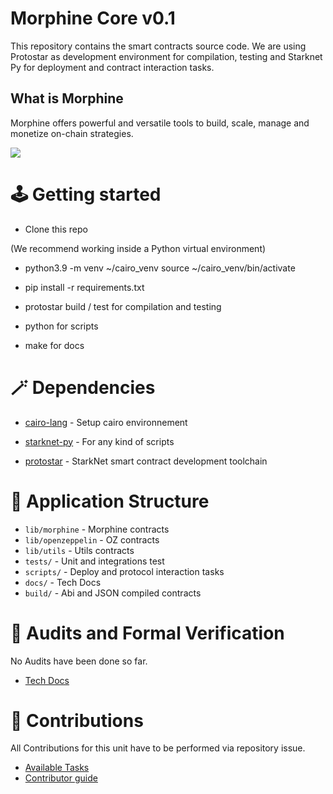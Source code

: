 # Morphine Core v0.1
This repository contains the smart contracts source code. We are using Protostar as development environment for compilation, testing and Starknet Py for deployment and contract interaction tasks.

  ## What is Morphine
  
Morphine offers powerful and versatile tools to build, scale, manage and monetize on-chain strategies.

![](https://files.gitbook.com/v0/b/gitbook-x-prod.appspot.com/o/spaces%2FtT497TblSFFiwqDYCfDC%2Fuploads%2FH0hkC4fnoKVaqWxHwuYl%2Fimage.png?alt=media&token=a221e717-8cda-46f7-bf7e-aa53435e4482)
  
# 🕹️ Getting started

  

- Clone this repo

(We recommend working inside a Python virtual environment)

- python3.9 -m venv ~/cairo_venv source ~/cairo_venv/bin/activate

- pip install -r requirements.txt
- protostar build / test for compilation and testing
- python for scripts
- make for docs

 
  

# 🪄 Dependencies

  

- [cairo-lang](https://www.cairo-lang.org/docs/quickstart.html) - Setup cairo environnement

- [starknet-py](https://github.com/software-mansion/starknet.py) - For any kind of scripts

- [protostar](https://docs.swmansion.com/protostar/) - StarkNet smart contract development toolchain

  

#  🧱 Application Structure 

- `lib/morphine` - Morphine contracts 
- `lib/openzeppelin` - OZ contracts
- `lib/utils` - Utils contracts 
- `tests/` - Unit and integrations test 
- `scripts/` - Deploy and protocol interaction tasks 
 - `docs/` - Tech Docs
 - `build/` - Abi and JSON compiled contracts

  
# 🏒 Audits and Formal Verification

No Audits have been done so far. 

- [Tech Docs ](https://sachas-organization.gitbook.io/morphine/developers/protocol) 

# 🤝 Contributions 

All Contributions for this unit have to be performed via repository issue.

- [Available Tasks ](https://sachas-organization.gitbook.io/morphine/developers/protocol) 
- [Contributor guide ](https://sachas-organization.gitbook.io/morphine/developers/protocol) 